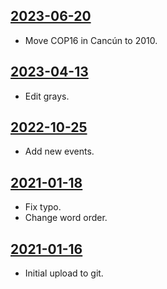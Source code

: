 ## [2023-06-20](https://github.com/faktaoklimatu/graphics/blob/699d428c3b17661c83668270f329871396601aac/data-visualization/infographics/policies/world/world-climate-agreements/cs-svetove-dohody.ai)

- Move COP16 in Cancún to 2010.

## [2023-04-13](https://github.com/faktaoklimatu/graphics/blob/2d329d35b737c71f8958b276bbb27dd7d20ded6f/data-visualization/infographics/policies/world/world-climate-agreements/cs-svetove-dohody.ai)

- Edit grays.

## [2022-10-25](https://github.com/faktaoklimatu/graphics/blob/aa40c71512ac39f368e9322dfc2380200d002464/data-visualization/infographics/policies/world/world-climate-agreements/cs-svetove-dohody.ai)

- Add new events.

## [2021-01-18](https://github.com/faktaoklimatu/graphics/blob/51c958126e1a29bd9f9cb1be021d5d530999975a/data-visualization/policies/world/world-climate-agreements/cs-svetove-dohody.ai)

- Fix typo.
- Change word order.

## [2021-01-16](https://github.com/faktaoklimatu/graphics/blob/b76b83e6764f7a967e8c1f2adbb85dc3acae02c4/Data%20visualization/Policies/World/World%20climate%20agreements/cs-svetove-dohody.ai)

- Initial upload to git.

